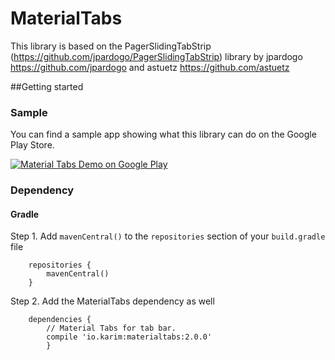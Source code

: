# MaterialTabs

This library is based on the PagerSlidingTabStrip (https://github.com/jpardogo/PagerSlidingTabStrip) library by jpardogo https://github.com/jpardogo and astuetz https://github.com/astuetz 



##Getting started

### Sample

You can find a sample app showing what this library can do on the Google Play Store.

<a href="https://play.google.com/store/apps/details?id=io.karim.materialtabs.sample">
  <img alt="Material Tabs Demo on Google Play"
         src="http://developer.android.com/images/brand/en_generic_rgb_wo_60.png" />
</a>

### Dependency

#### Gradle

Step 1. Add `mavenCentral()` to the `repositories` section of your `build.gradle` file

```
	repositories {
	    mavenCentral()
	}
```

Step 2. Add the MaterialTabs dependency as well

```
	dependencies {
	    // Material Tabs for tab bar.
	    compile 'io.karim:materialtabs:2.0.0'
        }
```
